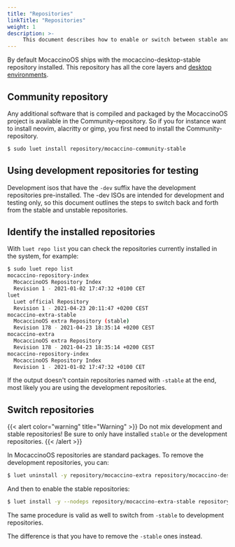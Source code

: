 ```yaml
---
title: "Repositories"
linkTitle: "Repositories"
weight: 1
description: >-
     This document describes how to enable or switch between stable and unstable repositories
---
```

By default MocaccinoOS ships with the mocaccino-desktop-stable repository installed. This repository has all the core layers and [desktop environments](/docs/desktop/desktop_environments).

## Community repository

Any additional software that is compiled and packaged by the MocaccinoOS project is available in the Community-repository.
So if you for instance want to install neovim, alacritty or gimp, you first need to install the Community-repository.

```bash
$ sudo luet install repository/mocaccino-community-stable
````

## Using development repositories for testing

Development isos that have the `-dev` suffix have the development repositories pre-installed. The -dev ISOs
are intended for development and testing only, so this document outlines the steps to switch back and forth from the stable and unstable repositories.

## Identify the installed repositories

With `luet repo list` you can check the repositories currently installed in the system, for example:

```bash
$ sudo luet repo list       
mocaccino-repository-index
  MocaccinoOS Repository Index
  Revision 1 - 2021-01-02 17:47:32 +0100 CET
luet
  Luet official Repository
  Revision 1 - 2021-04-23 20:11:47 +0200 CEST
mocaccino-extra-stable
  MocaccinoOS extra Repository (stable)
  Revision 178 - 2021-04-23 18:35:14 +0200 CEST
mocaccino-extra
  MocaccinoOS extra Repository
  Revision 178 - 2021-04-23 18:35:14 +0200 CEST
mocaccino-repository-index
  MocaccinoOS Repository Index
  Revision 1 - 2021-01-02 17:47:32 +0100 CET
```

If the output doesn't contain repositories named with `-stable` at the end, most likely you are using the development repositories.

## Switch repositories

{{< alert color="warning" title="Warning" >}}
Do not mix development and stable repositories! Be sure to only have installed `stable` or the development repositories.
{{< /alert >}}

In MocaccinoOS repositories are standard packages. To remove the development repositories, you can:

```bash
$ luet uninstall -y repository/mocaccino-extra repository/mocaccino-desktop repository/mocaccino-os-commons
```

And then to enable the stable repositories:

```bash
$ luet install -y --nodeps repository/mocaccino-extra-stable repository/mocaccino-desktop-stable repository/mocaccino-os-commons-stable
```

The same procedure is valid as well to switch from `-stable` to development repositories. 

The difference is that you have to remove the `-stable` ones instead.

